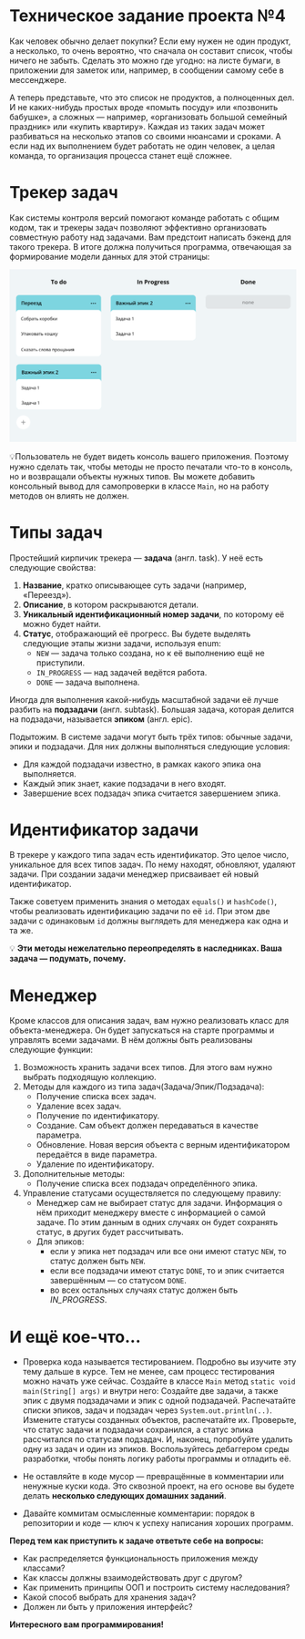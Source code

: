 # **Техническое задание проекта №4**

Как человек обычно делает покупки? Если ему нужен не один продукт, а несколько, то очень вероятно, что 
сначала он составит список, чтобы ничего не забыть. Сделать это можно где угодно: на листе бумаги, в 
приложении для заметок или, например, в сообщении самому себе в мессенджере.

А теперь представьте, что это список не продуктов, а полноценных дел. И не каких-нибудь простых вроде 
«помыть посуду» или «позвонить бабушке», а сложных — например, «организовать большой семейный 
праздник» или «купить квартиру». Каждая из таких задач может разбиваться на несколько этапов со своими 
нюансами и сроками. А если над их выполнением будет работать не один человек, а целая команда, то 
организация процесса станет ещё сложнее.


# Трекер задач

Как системы контроля версий помогают команде работать с общим кодом, так и трекеры задач позволяют 
эффективно организовать совместную работу над задачами. Вам предстоит написать бэкенд для такого
трекера. В итоге должна получиться программа, отвечающая за формирование модели данных для этой 
страницы:

![img.png](img.png)

💡Пользователь не будет видеть консоль вашего приложения. Поэтому нужно
сделать так, чтобы методы не просто печатали что-то в консоль, но и возвращали
объекты нужных типов.
Вы можете добавить консольный вывод для самопроверки в класcе `Main`, но на
работу методов он влиять не должен.


# Типы задач

Простейший кирпичик трекера — **задача** (англ. task). У неё есть следующие
свойства:

 1. **Название**, кратко описывающее суть задачи (например, «Переезд»).
 2. **Описание**, в котором раскрываются детали.
 3. **Уникальный идентификационный номер задачи**, по которому её можно
    будет найти. 
 4. **Статус**, отображающий её прогресс. Вы будете выделять следующие этапы 
    жизни задачи, используя enum:
      * `NEW` — задача только создана, но к её выполнению ещё не приступили.
      * `IN_PROGRESS` — над задачей ведётся работа.
      * `DONE` — задача выполнена.

Иногда для выполнения какой-нибудь масштабной задачи её лучше разбить на 
**подзадачи** (англ. subtask). Большая задача, которая делится на подзадачи, 
называется **эпиком** (англ. epic).

Подытожим. В системе задачи могут быть трёх типов: обычные задачи, эпики и 
подзадачи. Для них должны выполняться следующие условия:

 * Для каждой подзадачи известно, в рамках какого эпика она выполняется.
 * Каждый эпик знает, какие подзадачи в него входят.
 * Завершение всех подзадач эпика считается завершением эпика.

# Идентификатор задачи

В трекере у каждого типа задач есть идентификатор. Это целое число, уникальное для всех типов задач. По 
нему находят, обновляют, удаляют задачи. При создании задачи менеджер присваивает ей новый 
идентификатор.

Также советуем применить знания о методах `equals()` и `hashCode()`, чтобы реализовать идентификацию
задачи по её `id`. При этом две задачи с одинаковым `id` должны выглядеть для менеджера как одна и та же.

💡 **Эти методы нежелательно переопределять в наследниках. Ваша задача — подумать, почему.**


# Менеджер

Кроме классов для описания задач, вам нужно реализовать класс для объекта-менеджера. Он будет
запускаться на старте программы и управлять всеми задачами. В нём должны быть реализованы следующие
функции:


   1. Возможность хранить задачи всех типов. Для этого вам нужно выбрать подходящую коллекцию.
   2. Методы для каждого из типа задач(Задача/Эпик/Подзадача):
        * Получение списка всех задач.
        * Удаление всех задач.
        * Получение по идентификатору.
        * Создание. Сам объект должен передаваться в качестве параметра.
        * Обновление. Новая версия объекта с верным идентификатором передаётся в виде параметра.
        * Удаление по идентификатору.
   3. Дополнительные методы:
        * Получение списка всех подзадач определённого эпика.
   4. Управление статусами осуществляется по следующему правилу:
        * Менеджер сам не выбирает статус для задачи. Информация о нём приходит менеджеру вместе с 
          информацией о самой задаче. По этим данным в одних случаях он будет сохранять статус, в других 
          будет рассчитывать.
        * Для эпиков:
           * если у эпика нет подзадач или все они имеют статус `NEW`, то статус должен быть `NEW`.
           * если все подзадачи имеют статус `DONE`, то и эпик считается завершённым — со статусом `DONE`.
           * во всех остальных случаях статус должен быть _IN_PROGRESS_.


# И ещё кое-что...

   * Проверка кода называется тестированием. Подробно вы изучите эту тему дальше в курсе. Тем не менее, 
     сам процесс тестирования можно начать уже сейчас. Создайте в классе `Main` метод `static void
     main(String[] args)` и внутри него:
         Создайте две задачи, а также эпик с двумя подзадачами и эпик с одной подзадачей.
         Распечатайте списки эпиков, задач и подзадач через `System.out.println(..)`.
         Измените статусы созданных объектов, распечатайте их. Проверьте, что статус задачи и подзадачи сохранился, а статус эпика рассчитался по статусам подзадач.
         И, наконец, попробуйте удалить одну из задач и один из эпиков.
         Воспользуйтесь дебаггером среды разработки, чтобы понять логику работы программы и отладить её.

   * Не оставляйте в коде мусор — превращённые в комментарии или ненужные куски кода. Это сквозной
     проект, на его основе вы будете делать **несколько следующих домашних заданий**.

   * Давайте коммитам осмысленные комментарии: порядок в репозитории и коде — ключ к успеху написания
     хороших программ.

**Перед тем как приступить к задаче ответьте себе на вопросы:**

   * Как распределяется функциональность приложения между классами?
   * Как классы должны взаимодействовать друг с другом?
   * Как применить принципы ООП и построить систему наследования?
   * Какой способ выбрать для хранения задач?
   * Должен ли быть у приложения интерфейс?

**Интересного вам программирования!**